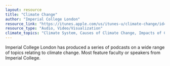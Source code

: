 ```yaml
---
layout: resource
title: "Climate Change"
author: "Imperial College London"
resource_link: "https://itunes.apple.com/us/itunes-u/climate-change/id415328675?mt=10"
resource_type: "Audio, Video/Visualization"
climate_topics: "Climate System, Causes of Climate Change, Impacts of Climate Change, Mitigation, Adaptation"
---
```


Imperial College London has produced a series of podcasts on a wide range of topics relating to climate change. Most feature faculty or speakers from Imperial College.